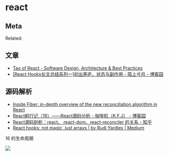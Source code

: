 react
===

## Meta

Related:


## 文章

- [Tao of React - Software Design, Architecture & Best Practices](https://alexkondov.com/tao-of-react/#use-data-fetching-libraries)
- [[React Hooks长文总结系列一]初出茅庐，状态与副作用 - 陌上兮月 - 博客园](https://www.cnblogs.com/zhangnan35/p/14596045.html)


## 源码解析

- [Inside Fiber: in-depth overview of the new reconciliation algorithm in React](https://medium.com/react-in-depth/inside-fiber-in-depth-overview-of-the-new-reconciliation-algorithm-in-react-e1c04700ef6e)
- [React躬行记（16）——React源码分析 - 咖啡机（K.F.J） - 博客园](https://www.cnblogs.com/strick/p/11950520.html)
- [React源码剖析：react、 react-dom、react-reconciler 的关系 - 知乎](https://zhuanlan.zhihu.com/p/266892192)
- [React hooks: not magic, just arrays | by Rudi Yardley | Medium](https://medium.com/@ryardley/react-hooks-not-magic-just-arrays-cd4f1857236e)

16 的生命周期

![](https://img2018.cnblogs.com/blog/211606/201912/211606-20191202174625536-1116659477.jpg)